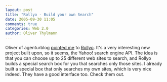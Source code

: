 ```yaml
---
layout: post
title: "Rollyo - Build your own Search"
date: 2005-09-30 11:05
comments: true
categories: Web 2.0
author: Oliver Thylmann
---
```



Oliver of agenturblog [pointed me](http://www.agenturblog.de/archives/2005/09/rollyo-bau-dir-eine-eigene-suchmaschine.php) to [Rollyo](http://www.rollyo.com). It's a very interesting new project built upon, so it seems, the Yahoo! search engine API. The idea is that you can choose up to 25 different web sites to search, and Rollyo builds a special search box for you that searches only those sites. I already built a special box that only searches my own sites, which is very nice indeed. They have a good interface too. Check them out.



